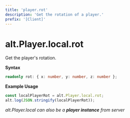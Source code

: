 ```yaml
---
title: 'player.rot'
description: 'Get the rotation of a player.'
prefix: '[Client]'
---
```


# alt.Player.local.rot

Get the player's rotation.

**Syntax**

```ts
readonly rot: { x: number, y: number, z: number };
```

**Example Usage**

```js
const localPlayerRot = alt.Player.local.rot;
alt.log(JSON.stringify(localPlayerRot));
```

_alt.Player.local can also be a **player instance** from server_
